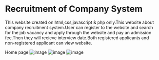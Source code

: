 #  Recruitment of Company System

This website created on html,css,javascript & php only.This website about company recruitment system.User can register to the website and search for the job vacancy and apply through the website and pay an admission fee.Then they will recieve interview date.Both registered applicants and non-registered applicant can view website.


Home page
![image](https://github.com/DisaraMethmali/Company-Recruitment-System/assets/128726645/7bb18a29-fb5b-4057-af29-5bc373272fc2)
![image](https://github.com/DisaraMethmali/Company-Recruitment-System/assets/128726645/959c1d9b-f1f3-4e51-9662-18da58b0a0b5)
![image](https://github.com/DisaraMethmali/Company-Recruitment-System/assets/128726645/6d613ee0-4107-4289-a5aa-27269d69b7e0)



